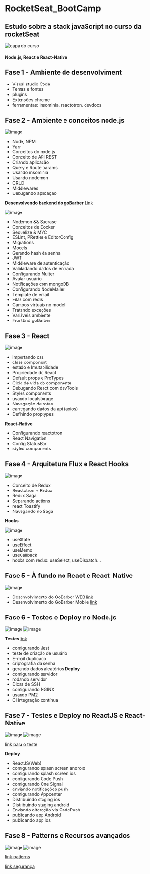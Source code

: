 # RocketSeat_BootCamp
## Estudo sobre a stack javaScript no curso da rocketSeat
![capa do curso](https://user-images.githubusercontent.com/28990749/71589332-4756f980-2b03-11ea-82cb-252d836e3522.png)

#### Node.js, React e React-Native

## Fase 1 - Ambiente de desenvolviment
- Visual studio Code
- Temas e fontes
- plugins
- Extensões chrome
- ferramentas: insominia, reactotron, devdocs

## Fase 2 - Ambiente e conceitos node.js
![image](https://user-images.githubusercontent.com/28990749/71590718-5be9c080-2b08-11ea-9125-9101e4d9f055.png)

- Node, NPM
- Yarn
- Conceitos do node.js
- Conceito de API REST
- Criando aplicação
- Query e Route params
- Usando insominia
- Usando nodemon
- CRUD
- Middlewares
- Debugando aplicação

**Desenvolvendo backend do goBarber** [Link](https://github.com/ismaelsousa/GOBARBER/tree/master/BackEnd)

![image](https://user-images.githubusercontent.com/28990749/71590761-79b72580-2b08-11ea-8ebc-1d6fc9a9eed3.png)

- Nodemon && Sucrase
- Conceitos de Docker
- Sequelize & MVC
- ESLint, PRettier e EditorConfig
- Migrations
- Models 
- Gerando hash da senha
- JWT
- Middleware de autenticação
- Validadando dados de entrada 
- Configurando Multer
- Avatar usuário
- Notificações com mongoDB
- Configurando NodeMailer
- Template de email
- Filas com redis
- Campos virtuais no model
- Tratando exceções
- Variáveis ambiente
- FrontEnd goBarber


## Fase 3 - React

![image](https://user-images.githubusercontent.com/28990749/71590794-90f61300-2b08-11ea-94f1-d48387410d4d.png)


- importando css
- class component
- estado e Imutabilidade
- Propriedade do React
- Default props e ProTypes
- Ciclo de vida do componente
- Debugando React com devTools
- Styles components
- usando localstorage
- Navegação de rotas
- carregando dados da api (axios)
- Definindo proptypes

**React-Native**
- Configurando reactotron
- React Navigation
- Config StatusBar
- styled components


## Fase 4 - Arquitetura Flux e React Hooks

![image](https://user-images.githubusercontent.com/28990749/71590812-9eab9880-2b08-11ea-92bc-df5266ada7ca.png)

- Conceito de Redux
- Reactotron + Redux
- Redux Saga
- Separando actions
- react Toastify
- Navegando no Saga

**Hooks**

![image](https://user-images.githubusercontent.com/28990749/71590821-aa975a80-2b08-11ea-9b25-582d609540d9.png)


- useState
- useEffect
- useMemo
- useCallback
- hooks com redux:  useSelect, useDispatch...


## Fase 5 - À fundo no React e React-Native

![image](https://user-images.githubusercontent.com/28990749/71590829-b3882c00-2b08-11ea-980b-3adca91deb82.png)


- Desenvolvimento do GoBarber WEB [link](https://github.com/ismaelsousa/GOBARBER/tree/master/FrontEndWeb)
- Desenvolvimento do GoBarber Mobile [link](https://github.com/ismaelsousa/GOBARBER/tree/master/Mobile)

## Fase 6 - Testes e Deploy no Node.js

![image](https://user-images.githubusercontent.com/28990749/71590845-c1d64800-2b08-11ea-885d-5df268ad5aa6.png)
![image](https://user-images.githubusercontent.com/28990749/71590852-c8fd5600-2b08-11ea-99fb-cb62b75ab077.png)


**Testes** [link](https://github.com/ismaelsousa/TEST-WITH-JEST-NODE)
- configurando Jest
- teste de criação de usuário
- E-mail duplicado
- criptografia da senha
- gerando dados aleatórios 
**Deploy**
- configurando servidor 
- rodando servidor
- Dicas de SSH
- configurando NGINX
- usando PM2
- CI integração contínua

## Fase 7 - Testes e Deploy no ReactJS e React-Native 

![image](https://user-images.githubusercontent.com/28990749/71590859-d0246400-2b08-11ea-89d2-0d8a39acfb48.png)
![image](https://user-images.githubusercontent.com/28990749/71590865-d7e40880-2b08-11ea-82f7-997c05b907ec.png)


[link para o teste](https://github.com/ismaelsousa/TEST-WITH-JEST-REACT)

**Deploy**
- ReactJS(Web)
- configurando splash screen android
- configurando splash screen ios
- configurando Code Push
- configurando One Signal
- enviando notificações push
- configurando Appcenter
- Distribuindo staging ios
- Distribuindo staging android
- Enviando alteração via CodePush
- publicando app Android
- publicando app ios

## Fase 8 - Patterns e Recursos avançados
![image](https://user-images.githubusercontent.com/28990749/71590873-df0b1680-2b08-11ea-8af1-dfc6a04a8130.png)
![image](https://user-images.githubusercontent.com/28990749/71590878-e4686100-2b08-11ea-889a-1aec28a1381a.png)

[link patterns](https://github.com/ismaelsousa/PATTERNS-NODEJS)

[link segurança](https://github.com/ismaelsousa/SEGURANCA-NODE.JS)


